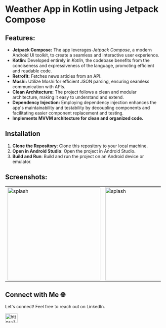 # Weather App in Kotlin using Jetpack Compose

## Features:
- **Jetpack Compose:** The app leverages *Jetpack Compose*, a modern Android UI toolkit, to create a seamless and interactive user experience.
- **Kotlin:** Developed entirely in *Kotlin*, the codebase benefits from the conciseness and expressiveness of the language, promoting efficient and readable code.
- **Retrofit:** Fetches news articles from an API.
- **Moshi:** Utilize Moshi for efficient JSON parsing, ensuring seamless communication with APIs.
- **Clean Architecture:** The project follows a clean and modular architecture, making it easy to understand and extend.
- **Dependency Injection:** Employing dependency injection enhances the app's maintainability and testability by decoupling components and facilitating easier component replacement and testing.
- **Implements MVVM architecture for clean and organized code.**

## Installation
1. **Clone the Repository**: Clone this repository to your local machine.
2. **Open in Android Studio**: Open the project in Android Studio.
3. **Build and Run**: Build and run the project on an Android device or emulator.

## Screenshots:
<table>
  <tr>
    <td><img src="https://github.com/AhmedGamalRamadan/WeatherCompose/assets/144063315/3977bf4f-5e5c-4143-8d65-8b4c6f347a2f" alt="splash" width="300"></td>
     <td><img src="https://github.com/AhmedGamalRamadan/WeatherCompose/assets/144063315/016f42e6-3c8a-4643-afc6-79d2abd47f69" alt="splash" width="300"></td>
  </tr>
</table>

## Connect with Me 🌐
Let's connect! Feel free to reach out on LinkedIn.
<p align="left">
<a href="https://www.linkedin.com/in/ahmed-gamal-97509328a/" target="blank"><img align="center" src="https://raw.githubusercontent.com/rahuldkjain/github-profile-readme-generator/master/src/images/icons/Social/linked-in-alt.svg" alt="https://www.linkedin.com/in/ahmed-gamal-97509328a/" height="30" width="40" /></a>
</p>

